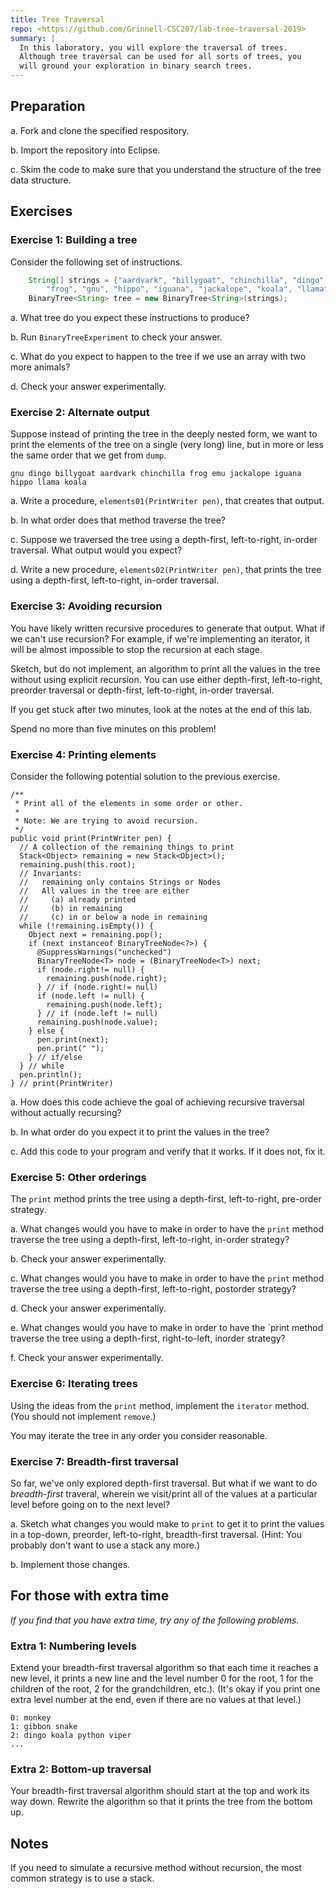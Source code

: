 ```yaml
---
title: Tree Traversal
repo: <https://github.com/Grinnell-CSC207/lab-tree-traversal-2019>
summary: |
  In this laboratory, you will explore the traversal of trees.
  Although tree traversal can be used for all sorts of trees, you
  will ground your exploration in binary search trees.
---
```

Preparation
-----------

a. Fork and clone the specified respository.

b. Import the repository into Eclipse.

c. Skim the code to make sure that you understand the structure of
the tree data structure.

Exercises
---------

### Exercise 1: Building a tree

Consider the following set of instructions.  

```java
    String[] strings = {"aardvark", "billygoat", "chinchilla", "dingo", "emu",
        "frog", "gnu", "hippo", "iguana", "jackalope", "koala", "llama"};
    BinaryTree<String> tree = new BinaryTree<String>(strings);
```

a. What tree do you expect these instructions to produce?

b. Run `BinaryTreeExperiment` to check your answer.

c. What do you expect to happen to the tree if we use an array with two
more animals?

d. Check your answer experimentally.

### Exercise 2: Alternate output

Suppose instead of printing the tree in the deeply nested form, we
want to print the elements of the tree on a single (very long) line,
but in more or less the same order that we get from `dump`.

```text
gnu dingo billygoat aardvark chinchilla frog emu jackalope iguana hippo llama koala
```

a. Write a procedure, `elements01(PrintWriter pen)`, that creates that output.

b. In what order does that method traverse the tree?

c. Suppose we traversed the tree using a depth-first, left-to-right, 
in-order traversal.  What output would you expect?

d. Write a new procedure, `elements02(PrintWriter pen)`, that prints
the tree using a depth-first, left-to-right, in-order traversal.

### Exercise 3: Avoiding recursion

You have likely written recursive procedures to generate that output.
What if we can't use recursion?  For example, if we're implementing
an iterator, it will be almost impossible to stop the recursion at
each stage.

Sketch, but do not implement, an algorithm to print all the values 
in the tree without using explicit recursion.  You can use either
depth-first, left-to-right, preorder traversal or depth-first,
left-to-right, in-order traversal.

If you get stuck after two minutes, look at the notes at the end of
this lab.

Spend no more than five minutes on this problem!

### Exercise 4: Printing elements

Consider the following potential solution to the previous exercise.

```
/**
 * Print all of the elements in some order or other.
 * 
 * Note: We are trying to avoid recursion.
 */
public void print(PrintWriter pen) {
  // A collection of the remaining things to print
  Stack<Object> remaining = new Stack<Object>();
  remaining.push(this.root);
  // Invariants: 
  //   remaining only contains Strings or Nodes
  //   All values in the tree are either
  //     (a) already printed
  //     (b) in remaining
  //     (c) in or below a node in remaining
  while (!remaining.isEmpty()) {
    Object next = remaining.pop();
    if (next instanceof BinaryTreeNode<?>) {
      @SuppressWarnings("unchecked")
      BinaryTreeNode<T> node = (BinaryTreeNode<T>) next;
      if (node.right!= null) {
        remaining.push(node.right);
      } // if (node.right!= null)
      if (node.left != null) {
        remaining.push(node.left);
      } // if (node.left != null)
      remaining.push(node.value);
    } else {
      pen.print(next);
      pen.print(" ");
    } // if/else
  } // while
  pen.println();
} // print(PrintWriter)
```

a. How does this code achieve the goal of achieving recursive
traversal without actually recursing?

b. In what order do you expect it to print the values in the tree?

c. Add this code to your program and verify that it works.  If it
does not, fix it.

### Exercise 5: Other orderings

The `print` method prints the tree using a depth-first, left-to-right,
pre-order strategy.

a. What changes would you have to make in order to have the `print`
method traverse the tree using a depth-first, left-to-right, in-order
strategy?

b. Check your answer experimentally.

c. What changes would you have to make in order to have the `print`
method traverse the tree using a depth-first, left-to-right, postorder
strategy?

d. Check your answer experimentally.

e. What changes would you have to make in order to have the `print
method traverse the tree using a depth-first, right-to-left, inorder
strategy?

f. Check your answer experimentally.

### Exercise 6: Iterating trees

Using the ideas from the `print` method, implement the `iterator`
method.  (You should not implement `remove`.)

You may iterate the tree in any order you consider reasonable.

### Exercise 7: Breadth-first traversal

So far, we've only explored depth-first traversal.  But what if we
want to do *breadth-first* traveral, wherein we visit/print all of
the values at a particular level before going on to the next level?

a. Sketch what changes you would make to `print` to get it to print
the values in a top-down, preorder,  left-to-right, breadth-first
traversal.  (Hint: You probably don't want to use a stack any more.)

b. Implement those changes.

For those with extra time
-------------------------

_If you find that you have extra time, try any of the following
problems._

### Extra 1: Numbering levels

Extend your breadth-first traversal algorithm so that each time it
reaches a new level, it prints a new line and the level number 0 for the
root, 1 for the children of the root, 2 for the grandchildren, etc.).
(It's okay if you print one extra level number at the end, even if there
are no values at that level.)

```text
0: monkey
1: gibbon snake
2: dingo koala python viper
...
```

### Extra 2: Bottom-up traversal

Your breadth-first traversal algorithm should start at the top and work
its way down.  Rewrite the algorithm so that it prints the tree from
the bottom up.

Notes
-----

If you need to simulate a recursive method without recursion, the most
common strategy is to use a stack.
